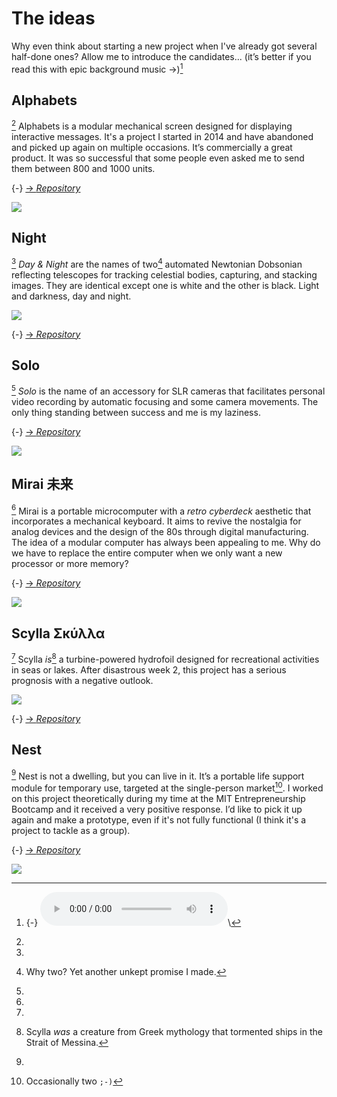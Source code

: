# The ideas
Why even think about starting a new project when I've already got several half-done ones? Allow me to introduce the candidates... (it’s better if you read this with epic background music →)[^100]

[^100]:
    {-} <audio controls>
    <source src="../../files/final/defend.m4a" type="audio/mp4">
    Your browser does not support the audio element.
    </audio>\

## Alphabets 
[^101] Alphabets is a modular mechanical screen designed for displaying interactive messages. It's a project I started in 2014 and have abandoned and picked up again on multiple occasions. It’s commercially a great product. It was so successful that some people even asked me to send them between 800 and 1000 units.

[^101]:
  {-} [→ *Repository*](https://github.com/TheBeachLab/alphabets)

![](../../img/final/alphabets.webp)

## Night
[comment1]: <> (Note for the translator: 'Night' is a proper name, do not translate it)
[^102] *Day & Night* are the names of two[^103] automated Newtonian Dobsonian reflecting telescopes for tracking celestial bodies, capturing, and stacking images. They are identical except one is white and the other is black. Light and darkness, day and night. 

![](../../img/final/daynight.webp)

[^102]:
  {-} [→ *Repository*](https://github.com/TheBeachLab/day-and-night)
[^103]: 
    Why two? Yet another unkept promise I made.

## Solo
[comment2]: <> (Note for the translator: 'Solo' is a proper name, do not translate it)
[^104] *Solo* is the name of an accessory for SLR cameras that facilitates personal video recording by automatic focusing and some camera movements. The only thing standing between success and me is my laziness.

[^104]:
  {-} [→ *Repository*](https://github.com/TheBeachLab/solo)

![](../../img/final/solo.webp)


## Mirai 未来
[^105] Mirai is a portable microcomputer with a *retro cyberdeck* aesthetic that incorporates a mechanical keyboard. It aims to revive the nostalgia for analog devices and the design of the 80s through digital manufacturing. The idea of a modular computer has always been appealing to me. Why do we have to replace the entire computer when we only want a new processor or more memory?

[^105]:
  {-} [→ *Repository*](https://github.com/TheBeachLab/mirai)

![](../../img/final/mirai.webp)

## Scylla Σκύλλα
 [^106] Scylla *is*[^107] a turbine-powered hydrofoil designed for recreational activities in seas or lakes. After disastrous week 2, this project has a serious prognosis with a negative outlook.

 ![](../../img/final/scylla.webp)

[^106]:
  {-} [→ *Repository*](https://github.com/TheBeachLab/scylla)
[^107]: Scylla *was* a creature from Greek mythology that tormented ships in the Strait of Messina.

## Nest 
 [^108] Nest is not a dwelling, but you can live in it. It’s a portable life support module for temporary use, targeted at the single-person market[^109]. I worked on this project theoretically during my time at the MIT Entrepreneurship Bootcamp and it received a very positive response. I’d like to pick it up again and make a prototype, even if it's not fully functional (I think it's a project to tackle as a group).

[^108]:
  {-} [→ *Repository*](https://github.com/TheBeachLab/nest)

[^109]:
    Occasionally two `;-)`

![](../../img/final/nest.webp)

